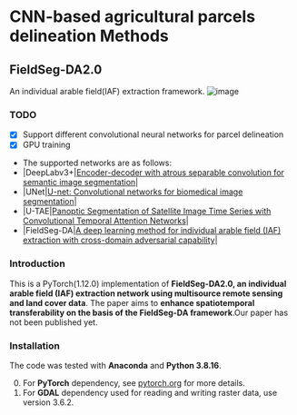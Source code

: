 # CNN-based agricultural parcels delineation Methods
## FieldSeg-DA2.0
An individual arable field(IAF) extraction framework.
![image](https://github.com/ChunTianBNU/FieldSeg-DA2.0/blob/master/imgs/FieldSeg-DA2.0.png)
### TODO
- [x] Support different convolutional neural networks for parcel delineation
- [x] GPU training
* The supported networks are as follows:
* |DeepLabv3+|[Encoder-decoder with atrous separable convolution for semantic image segmentation](https://arxiv.org/abs/1802.02611)|
* |UNet|[U-net: Convolutional networks for biomedical image segmentation](https://link.springer.com/chapter/10.1007/978-3-319-24574-4_28)|
* |U-TAE|[Panoptic Segmentation of Satellite Image Time Series with Convolutional Temporal Attention Networks](https://github.com/VSainteuf/utae-paps)|
* |FieldSeg-DA|[A deep learning method for individual arable field (IAF) extraction with cross-domain adversarial capability](https://www.sciencedirect.com/science/article/pii/S0168169922007815)|

### Introduction
This is a PyTorch(1.12.0) implementation of **FieldSeg-DA2.0, an individual arable field (IAF) extraction network using multisource remote sensing and land cover data**. The paper aims to **enhance spatiotemporal transferability on the basis of the FieldSeg-DA framework**.Our paper has not been published yet.

### Installation
The code was tested with **Anaconda** and **Python 3.8.16**.

0. For **PyTorch** dependency, see [pytorch.org](https://pytorch.org/) for more details.
1. For **GDAL** dependency used for reading and writing raster data, use version 3.6.2.
